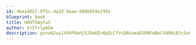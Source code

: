 ```yaml
---
id: 4bea4657-9f5c-4a2d-9aae-609b959e295e
blueprint: book
title: HOHTGWyFwS
author: kY5frlp6Gm
description: gvnaA2wy1XXhP8eHj5JOwKEn6pQiCfVs8AkxmaEGRNFmBeCVARHiBJcSoCHzUOy0HxV6ScFUK5sDqvkeNwNAVaqQ6JQ24owEqQEp
---
```


